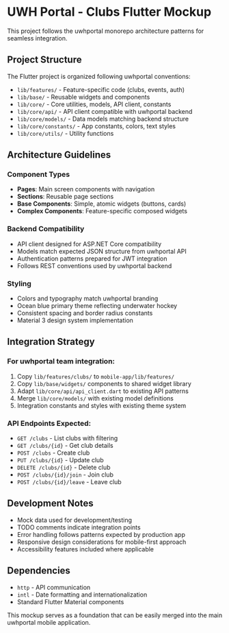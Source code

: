 # UWH Portal - Clubs Flutter Mockup

This project follows the uwhportal monorepo architecture patterns for seamless integration.

## Project Structure

The Flutter project is organized following uwhportal conventions:

- `lib/features/` - Feature-specific code (clubs, events, auth)
- `lib/base/` - Reusable widgets and components  
- `lib/core/` - Core utilities, models, API client, constants
- `lib/core/api/` - API client compatible with uwhportal backend
- `lib/core/models/` - Data models matching backend structure
- `lib/core/constants/` - App constants, colors, text styles
- `lib/core/utils/` - Utility functions

## Architecture Guidelines

### Component Types
- **Pages**: Main screen components with navigation
- **Sections**: Reusable page sections  
- **Base Components**: Simple, atomic widgets (buttons, cards)
- **Complex Components**: Feature-specific composed widgets

### Backend Compatibility
- API client designed for ASP.NET Core compatibility
- Models match expected JSON structure from uwhportal API
- Authentication patterns prepared for JWT integration
- Follows REST conventions used by uwhportal backend

### Styling
- Colors and typography match uwhportal branding
- Ocean blue primary theme reflecting underwater hockey
- Consistent spacing and border radius constants
- Material 3 design system implementation

## Integration Strategy

### For uwhportal team integration:
1. Copy `lib/features/clubs/` to `mobile-app/lib/features/`
2. Copy `lib/base/widgets/` components to shared widget library
3. Adapt `lib/core/api/api_client.dart` to existing API patterns
4. Merge `lib/core/models/` with existing model definitions
5. Integration constants and styles with existing theme system

### API Endpoints Expected:
- `GET /clubs` - List clubs with filtering
- `GET /clubs/{id}` - Get club details  
- `POST /clubs` - Create club
- `PUT /clubs/{id}` - Update club
- `DELETE /clubs/{id}` - Delete club
- `POST /clubs/{id}/join` - Join club
- `POST /clubs/{id}/leave` - Leave club

## Development Notes

- Mock data used for development/testing
- TODO comments indicate integration points
- Error handling follows patterns expected by production app
- Responsive design considerations for mobile-first approach
- Accessibility features included where applicable

## Dependencies

- `http` - API communication
- `intl` - Date formatting and internationalization
- Standard Flutter Material components

This mockup serves as a foundation that can be easily merged into the main uwhportal mobile application.
